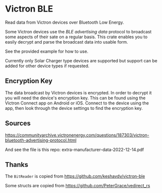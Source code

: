 # Victron BLE

Read data from Victron devices over Bluetooth Low Energy.

Some Victron devices use the _BLE advertising data_ protocol to broadcast some aspects of their sate on a regular basis. This crate enables you to easily decrypt and parse the broadcast data into usable form.

See the provided example for how to use.

Currently only Solar Charger type devices are supported but support can be added for other device types if requested.

## Encryption Key

The data broadcast by Victron devices is encrypted. In order to decrypt it you will need the device's encryption key. This can be found using the Victron Connect app on Android or iOS. Connect to the device using the app, then look through the device settings to find the encryption key.

## Sources

https://communityarchive.victronenergy.com/questions/187303/victron-bluetooth-advertising-protocol.html

And see the file is this repo: extra-manufacturer-data-2022-12-14.pdf

## Thanks

The `BitReader` is copied from https://github.com/keshavdv/victron-ble

Some structs are copied from https://github.com/PeterGrace/vedirect_rs